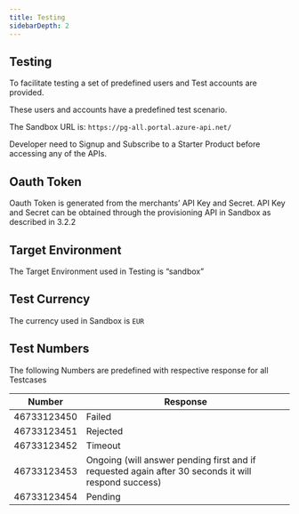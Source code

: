```yaml
---
title: Testing
sidebarDepth: 2
---
```


## Testing

To facilitate testing a set of predefined users and Test accounts are provided.

These users and accounts have a predefined test scenario.

The Sandbox URL is:
`https://pg-all.portal.azure-api.net/`

Developer need to Signup and Subscribe to a Starter Product before accessing any of the APIs.

## Oauth Token

Oauth Token is generated from the merchants’ API Key and Secret. API Key and Secret can be obtained through the provisioning API in Sandbox as described in 3.2.2

## Target Environment

The Target Environment used in Testing is “sandbox”

## Test Currency

The currency used in Sandbox is `EUR`

## Test Numbers

The following Numbers are predefined with respective response for all Testcases

|  Number | Response |
| ------------- |-------------|
| 46733123450      | Failed |
| 46733123451      | Rejected |
| 46733123452      | Timeout |
| 46733123453     |  Ongoing (will answer pending first and if requested again after 30 seconds it will respond success)|
| 46733123454     | Pending |
